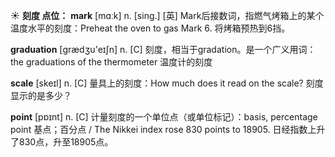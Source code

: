 ☀ <span class="category">**刻度 点位：**</span>
<span class="vocabulary">**mark**</span> [mɑːk] 
<span class="definition">n. [sing.] [英] Mark后接数词，指燃气烤箱上的某个温度水平的刻度：</span>Preheat the oven to gas Mark 6. 将烤箱预热到6挡。

<span class="vocabulary">**graduation**</span> [ɡrædӡu'eɪʃn] 
<span class="definition">n. [C] 刻度，相当于gradation。是一个广义用词：</span>the graduations of the thermometer 温度计的刻度
           
<span class="vocabulary">**scale**</span> [skeɪl]
<span class="definition">n. [C] 量具上的刻度：</span>How much does it read on the scale? 刻度显示的是多少？

<span class="vocabulary">**point**</span> [pɒɪnt] 
<span class="definition">n. [C] 计量刻度的一个单位点（或单位标记）：</span>basis, percentage point 基点；百分点 / The Nikkei index rose 830 points to 18905. 日经指数上升了830点，升至18905点。
